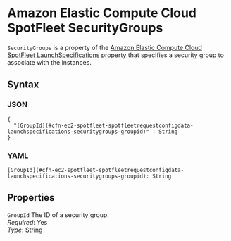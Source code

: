 # Amazon Elastic Compute Cloud SpotFleet SecurityGroups<a name="aws-properties-ec2-spotfleet-spotfleetrequestconfigdata-launchspecifications-securitygroups"></a>

`SecurityGroups` is a property of the [Amazon Elastic Compute Cloud SpotFleet LaunchSpecifications](aws-properties-ec2-spotfleet-spotfleetrequestconfigdata-launchspecifications.md) property that specifies a security group to associate with the instances\.

## Syntax<a name="w4ab1c21c14d892b5"></a>

### JSON<a name="aws-properties-ec2-spotfleet-spotfleetrequestconfigdata-launchspecifications-securitygroups-syntax.json"></a>

```
{
  "[GroupId](#cfn-ec2-spotfleet-spotfleetrequestconfigdata-launchspecifications-securitygroups-groupid)" : String
}
```

### YAML<a name="aws-properties-ec2-spotfleet-spotfleetrequestconfigdata-launchspecifications-securitygroups-syntax.yaml"></a>

```
[GroupId](#cfn-ec2-spotfleet-spotfleetrequestconfigdata-launchspecifications-securitygroups-groupid): String
```

## Properties<a name="w4ab1c21c14d892b7"></a>

`GroupId`  <a name="cfn-ec2-spotfleet-spotfleetrequestconfigdata-launchspecifications-securitygroups-groupid"></a>
The ID of a security group\.  
*Required*: Yes  
*Type*: String